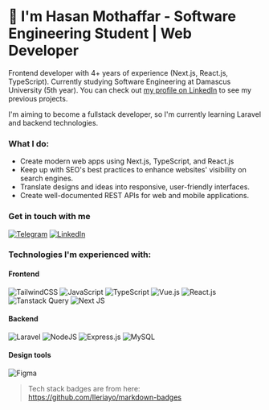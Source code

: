 # 👋 I'm Hasan Mothaffar - Software Engineering Student | Web Developer

Frontend developer with 4+ years of experience (Next.js, React.js, TypeScript). Currently studying Software Engineering at Damascus University (5th year). You can check out [my profile on LinkedIn](https://www.linkedin.com/in/hasan-mothaffar/) to see my previous projects.

I'm aiming to become a fullstack developer, so I'm currently learning Laravel and backend technologies.

### What I do:

-   Create modern web apps using Next.js, TypeScript, and React.js
-   Keep up with SEO's best practices to enhance websites' visibility on search engines.
-   Translate designs and ideas into responsive, user-friendly interfaces.
-   Create well-documented REST APIs for web and mobile applications.

### Get in touch with me

<a href="https://t.me/hasan_mothaffar"
	>![Telegram](https://img.shields.io/badge/Telegram-2CA5E0?style=for-the-badge&logo=telegram&logoColor=white)</a>
<a href="https://www.linkedin.com/in/hasan-mothaffar/"
	>![LinkedIn](https://img.shields.io/badge/linkedin-%230077B5.svg?style=for-the-badge&logo=linkedin&logoColor=white)</a>

### Technologies I'm experienced with:

#### Frontend

![TailwindCSS](https://img.shields.io/badge/tailwindcss-%2338B2AC.svg?style=for-the-badge&logo=tailwind-css&logoColor=white)
![JavaScript](https://img.shields.io/badge/javascript-%23323330.svg?style=for-the-badge&logo=javascript&logoColor=%23F7DF1E)
![TypeScript](https://img.shields.io/badge/typescript-%23007ACC.svg?style=for-the-badge&logo=typescript&logoColor=white)
![Vue.js](https://img.shields.io/badge/vuejs-%2335495e.svg?style=for-the-badge&logo=vuedotjs&logoColor=%234FC08D)
![React.js](https://img.shields.io/badge/react-%2320232a.svg?style=for-the-badge&logo=react&logoColor=%2361DAFB)
![Tanstack Query](https://img.shields.io/badge/-React%20Query-FF4154?style=for-the-badge&logo=react%20query&logoColor=white)
![Next JS](https://img.shields.io/badge/Next-black?style=for-the-badge&logo=next.js&logoColor=white)

#### Backend

![Laravel](https://img.shields.io/badge/laravel-%23FF2D20.svg?style=for-the-badge&logo=laravel&logoColor=white)
![NodeJS](https://img.shields.io/badge/node.js-6DA55F?style=for-the-badge&logo=node.js&logoColor=white)
![Express.js](https://img.shields.io/badge/express.js-%23404d59.svg?style=for-the-badge&logo=express&logoColor=%2361DAFB)
![MySQL](https://img.shields.io/badge/mysql-%2300f.svg?style=for-the-badge&logo=mysql&logoColor=white)

#### Design tools

![Figma](https://img.shields.io/badge/figma-%23F24E1E.svg?style=for-the-badge&logo=figma&logoColor=white)
                                                                                                                
> Tech stack badges are from here: https://github.com/Ileriayo/markdown-badges
